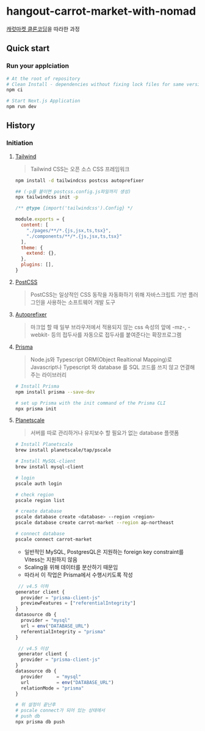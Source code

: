 # hangout-carrot-market-with-nomad

[캐럿마켓 클론코딩](https://nomadcoders.co/carrot-market/)을 따라한 과정

## Quick start

### Run your applciation

```bash
# At the root of repository
# Clean Install - dependencies without fixing lock files for same version
npm ci

# Start Next.js Application
npm run dev
```

## History

### Initiation

1. [Tailwind](https://tailwindcss.com/)

    > Tailwind CSS는 오픈 소스 CSS 프레임워크

    ```bash
    npm install -d tailwindcss postcss autoprefixer
    
    ## (-p를 붙이면 postcss.config.js파일까지 생성)
    npx tailwindcss init -p 
    ```

    ```javascript
    /** @type {import('tailwindcss').Config} */

    module.exports = {
      content: [
        "./pages/**/*.{js,jsx,ts,tsx}",
        "./components/**/*.{js,jsx,ts,tsx}"
      ],
      theme: {
        extend: {},
      },
      plugins: [],
    }
    ```

2. [PostCSS](https://postcss.org/)

    > PostCSS는 일상적인 CSS 동작을 자동화하기 위해 자바스크립트 기반 플러그인을 사용하는 소프트웨어 개발 도구

3. [Autoprefixer](https://github.com/postcss/autoprefixer)

    > 마크업 할 때 일부 브라우저에서 적용되지 않는 css 속성의 앞에 -mz-, -webkit- 등의 접두사를 자동으로 접두사를 붙여준다는 확장프로그램

4. [Prisma](https://www.prisma.io/)
    > Node.js와 Typescript ORM(Object Realtional Mapping)로 Javascript나 Typescript 와 database 를 SQL 코드를 쓰지 않고 연결해주는 라이브러리

    ```bash
    # Install Prisma
    npm install prisma --save-dev

    # set up Prisma with the init command of the Prisma CLI
    npx prisma init
    ```

5. [Planetscale](https://planetscale.com/)
    > 서버를 따로 관리하거나 유지보수 할 필요가 없는 database 플랫폼

    ```bash
    # Install Planetscale
    brew install planetscale/tap/pscale

    # Install MySQL-client
    brew install mysql-client

    # login
    pscale auth login

    # check region 
    pscale region list 

    # create database
    pscale database create <database> --region <region>
    pscale database create carrot-market --region ap-northeast 

    # connect database
    pscale connect carrot-market
    ```

    - 일반적인 MySQL, PostgresQL은 지원하는 foreign key constraint를 Vitess는 지원하지 않음
    - Scaling을 위해 데이터를 분산하기 때문임
    - 따라서 이 작업은 Prisma에서 수행시키도록 작성

    ```javascript
     // v4.5 이하
    generator client {
      provider = "prisma-client-js"
      previewFeatures = ["referentialIntegrity"]
    }
    datasource db {
      provider = "mysql"
      url = env("DATABASE_URL")
      referentialIntegrity = "prisma"
    }

     // v4.5 이상
     generator client {
      provider = "prisma-client-js"
    }
    datasource db {
      provider     = "mysql"
      url          = env("DATABASE_URL")
      relationMode = "prisma"
    }
    ```

    ```bash
    # 위 설정이 끝난후 
    # pscale connect가 되어 있는 상태에서 
    # push db
    npx prisma db push
    ```
